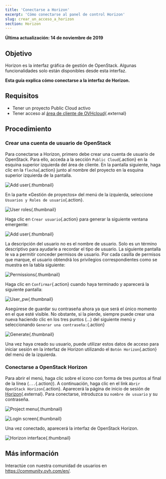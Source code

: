 ```yaml
---
title: 'Conectarse a Horizon'
excerpt: 'Cómo conectarse al panel de control Horizon'
slug: crear_un_acceso_a_horizon
section: Horizon
---
```


**Última actualización: 14 de noviembre de 2019**

## Objetivo

Horizon es la interfaz gráfica de gestión de OpenStack. Algunas funcionalidades solo están disponibles desde esta interfaz.

**Esta guía explica cómo conectarse a la interfaz de Horizon.**


## Requisitos

- Tener un proyecto Public Cloud activo
- Tener acceso al [área de cliente de OVHcloud](https://ovh.com/auth/?action=gotomanager){.external}

## Procedimiento

### Crear una cuenta de usuario de OpenStack

Para conectarse a Horizon, primero debe crear una cuenta de usuario de OpenStack. Para ello, acceda a la sección `Public Cloud`{.action} en la esquina superior izquierda del área de cliente. En la pantalla siguiente, haga clic en la `flecha`{.action} junto al nombre del proyecto en la esquina superior izquierda de la pantalla.

![Add user](images/select_project.png){.thumbnail}

En la parte «Gestión de proyectos» del menú de la izquierda, seleccione `Usuarios y Roles de usuario`{.action}.

![User roles](images/users_roles.png){.thumbnail}

Haga clic en `Crear usuario`{.action} para generar la siguiente ventana emergente:

![Add user](images/adduser.png){.thumbnail}

La descripción del usuario no es el nombre de usuario. Solo es un término descriptivo para ayudarle a recordar el tipo de usuario. La siguiente pantalla le va a permitir conceder permisos de usuario. Por cada casilla de permisos que marque, el usuario obtendrá los privilegios correspondientes como se muestra en la tabla siguiente:

![Permissions](images/permissions.png){.thumbnail}

Haga clic en `Confirmar`{.action} cuando haya terminado y aparecerá la siguiente pantalla:

![User_pw](images/user_pw.png){.thumbnail}

Asegúrese de guardar su contraseña ahora ya que será el único momento en el que esté visible. No obstante, si la pierde, siempre puede crear una nueva haciendo clic en los tres puntos (...) del siguiente menú y seleccionando `Generar una contraseña:`{.action}

![Generate](images/generatepw.png){.thumbnail}

Una vez haya creado su usuario, puede utilizar estos datos de acceso para iniciar sesión en la interfaz de Horizon utilizando el `Botón Horizon`{.action} del menú de la izquierda.

### Conectarse a OpenStack Horizon

Para abrir el menú, haga clic sobre el icono con forma de tres puntos al final de la línea (`...`{.action}). A continuación, haga clic en el link `Abrir OpenStack Horizon`{.action}. Aparecerá la página de inicio de sesión de [Horizon](https://horizon.cloud.ovh.net/auth/login/){.external}. Para conectarse, introduzca su `nombre de usuario` y su contraseña.

![Project menu](images/3_H_open_menu.png){.thumbnail}

![Login screen](images/4_H_login_window.png){.thumbnail}

Una vez conectado, aparecerá la interfaz de OpenStack Horizon.

![Horizon interface](images/5_H_view.png){.thumbnail}


## Más información

Interactúe con nuestra comunidad de usuarios en <https://community.ovh.com/en/>.
